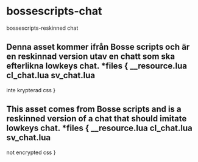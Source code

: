 # bossescripts-chat
bossescripts-reskinned chat


Denna asset kommer ifrån Bosse scripts och är en reskinnad version utav en chatt som ska efterlikna lowkeys chat.
*files {
__resource.lua
cl_chat.lua
sv_chat.lua
-
inte krypterad css
}

This asset comes from Bosse scripts and is a reskinned version of a chat that should imitate lowkeys chat.
*files {
__resource.lua
cl_chat.lua
sv_chat.lua
-
not encrypted css
}
